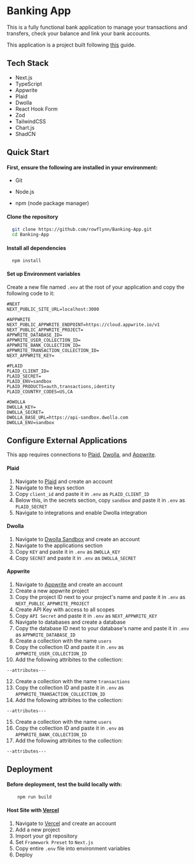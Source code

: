 
# Banking App

This is a fully functional bank application to manage your transactions and transfers, check your balance and link your bank accounts.

This application is a project built following [this](https://www.youtube.com/watch?v=PuOVqP_cjkE) guide.


## Tech Stack


* Next.js
* TypeScript
* Appwrite
* Plaid
* Dwolla
* React Hook Form
* Zod
* TailwindCSS
* Chart.js
* ShadCN

## Quick Start
#### First, ensure the following are installed in your environment:

* Git

 * Node.js
    
* npm (node package manager)


#### Clone the repository
```bash
  git clone https://github.com/rowflynn/Banking-App.git
  cd Banking-App
```

#### Install all dependencies
```bash
  npm install
```

#### Set up Environment variables

Create a new file named ```.env``` at the root of your application and copy the following code to it:

```dotenv
#NEXT
NEXT_PUBLIC_SITE_URL=localhost:3000

#APPWRITE
NEXT_PUBLIC_APPWRITE_ENDPOINT=https://cloud.appwrite.io/v1
NEXT_PUBLIC_APPWRITE_PROJECT=
APPWRITE_DATABASE_ID=
APPWRITE_USER_COLLECTION_ID=
APPWRITE_BANK_COLLECTION_ID=
APPWRITE_TRANSACTION_COLLECTION_ID=
NEXT_APPWRITE_KEY=

#PLAID
PLAID_CLIENT_ID=
PLAID_SECRET=
PLAID_ENV=sandbox
PLAID_PRODUCTS=auth,transactions,identity
PLAID_COUNTRY_CODES=US,CA

#DWOLLA
DWOLLA_KEY=
DWOLLA_SECRET=
DWOLLA_BASE_URL=https://api-sandbox.dwolla.com
DWOLLA_ENV=sandbox
```
## Configure External Applications

This app requires connections to [Plaid](https://plaid.com/), [Dwolla](https://accounts-sandbox.dwolla.com/login), and [Appwrite](https://appwrite.io/).

#### Plaid

1. Navigate to [Plaid](https://plaid.com/) and create an account
3. Navigate to the keys section
4. Copy  ```client_id``` and paste it in ```.env``` as  ```PLAID_CLIENT_ID```
5. Below this, in the secrets section, copy ```sandbox``` and paste it in ```.env``` as ```PLAID_SECRET```
6. Navigate to integrations and enable Dwolla integration

#### Dwolla

1. Navigate to [Dwolla Sandbox](https://accounts-sandbox.dwolla.com/login) and create an account
3. Navigate to the applications section
4. Copy  ```KEY``` and paste it in ```.env``` as  ```DWOLLA_KEY```
5. Copy ```SECRET``` and paste it in ```.env``` as ```DWOLLA_SECRET```

#### Appwrite

1. Navigate to [Appwrite](https://appwrite.io/) and create an account
3. Create a new appwrite project
4. Copy the project ID next to your project's name and paste it in ```.env``` as  ```NEXT_PUBLIC_APPWRITE_PROJECT```
5. Create API Key with access to all scopes
6. Copy ```API Secret``` and paste it in ```.env``` as  ```NEXT_APPWRITE_KEY```
7. Navigate to databases and create a database
8. Copy the database ID next to your database's name and paste it in ```.env``` as  ```APPWRITE_DATABASE_ID```
9. Create a collection with the name ```users```
10. Copy the collection ID and paste it in ```.env``` as  ```APPWRITE_USER_COLLECTION_ID```
11. Add the following attribites to the collection:
   ```
   --attributes---
   ```
12. Create a collection with the name ```transactions```
13. Copy the collection ID and paste it in ```.env``` as  ```APPWRITE_TRANSACTION_COLLECTION_ID```
14. Add the following attribites to the collection:
   ```
   --attributes---
   ```
15. Create a collection with the name ```users```
16. Copy the collection ID and paste it in ```.env``` as  ```APPWRITE_BANK_COLLECTION_ID```
17. Add the following attribites to the collection:
   ```
   --attributes---
   ```
## Deployment



#### Before deployment, test the build locally with:
```bash
    npm run build
```

#### Host Site with [Vercel](https://vercel.com/)

1. Navigate to [Vercel](https://vercel.com/) and create an account
2. Add a new project
3. Import your git repository
4. Set ```Framework Preset``` to ```Next.js```
4. Copy entire ```.env``` file into environment variables
5. Deploy
